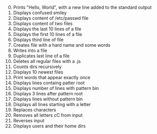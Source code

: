 0. Prints "Hello, World", with a new line added to the standard output  
1. Displays confused smiley  
2. Displays content of /etc/passwd file  
3. Displays content of two files  
4. Displays the last 10 lines of a file  
5. Displays the first 10 lines of a file  
6. Displays third line of file  
7. Creates file with a hard name and some words  
8. Writes into a file  
9. Duplicates last line of a file  
10. Deletes all regular files with a .js  
11. Counts dirs recursively  
12. Displays 10 newest files  
13. Print words that appear exactly once  
14. Displays lines containg patter root  
15. Displays number of lines with pattern bin  
16. Displays 3 lines after pattern root  
17. Displays lines without pattern bin  
18. Displays all lines starting with a letter  
19. Replaces characters  
20. Removes all letters cC from input  
21. Reverses input  
22. Displays users and their home dirs 
